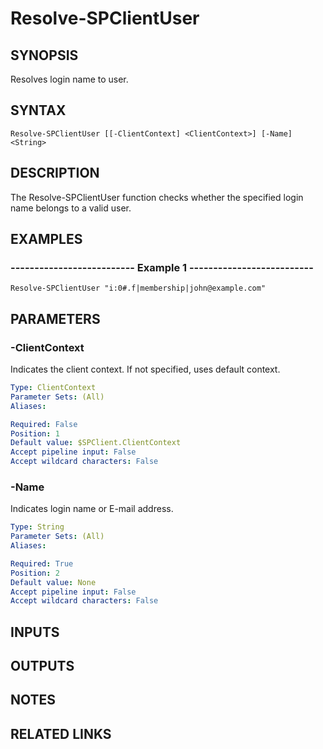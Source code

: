 # Resolve-SPClientUser

## SYNOPSIS
Resolves login name to user.

## SYNTAX

```
Resolve-SPClientUser [[-ClientContext] <ClientContext>] [-Name] <String>
```

## DESCRIPTION
The Resolve-SPClientUser function checks whether the specified login name
belongs to a valid user.

## EXAMPLES

### -------------------------- Example 1 --------------------------
```
Resolve-SPClientUser "i:0#.f|membership|john@example.com"
```

## PARAMETERS

### -ClientContext
Indicates the client context.
If not specified, uses default context.

```yaml
Type: ClientContext
Parameter Sets: (All)
Aliases: 

Required: False
Position: 1
Default value: $SPClient.ClientContext
Accept pipeline input: False
Accept wildcard characters: False
```

### -Name
Indicates login name or E-mail address.

```yaml
Type: String
Parameter Sets: (All)
Aliases: 

Required: True
Position: 2
Default value: None
Accept pipeline input: False
Accept wildcard characters: False
```

## INPUTS

## OUTPUTS

## NOTES

## RELATED LINKS

